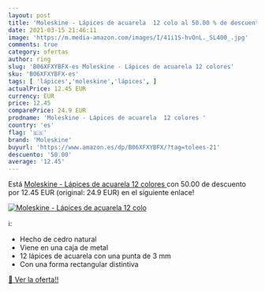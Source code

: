 ```yaml
---
layout: post
title: 'Moleskine - Lápices de acuarela  12 colo al 50.00 % de descuento'
date: 2021-03-15 21:46:11
image: 'https://m.media-amazon.com/images/I/41i1S-hvOnL._SL400_.jpg'
comments: true
category: ofertas
author: ring
slug: 'B06XFXYBFX-es Moleskine - Lápices de acuarela 12 colores'
sku: 'B06XFXYBFX-es'
tags: [ 'lápices','moleskine','lápices', ]
actualPrice: 12.45 EUR
currency: EUR
price: 12.45
comparePrice: 24.9 EUR
prodname: 'Moleskine - Lápices de acuarela  12 colores '
country: 'es'
flag: '🇪🇸'
brand: 'Moleskine'
buyurl: 'https://www.amazon.es/dp/B06XFXYBFX/?tag=tolees-21'
descuento: '50.00'
average: '12.45'
---
```


Está [Moleskine - Lápices de acuarela  12 colores ](https://www.amazon.es/dp/B06XFXYBFX/?tag=tolees-21) con 50.00 de descuento por 12.45 EUR (original: 24.9 EUR) en el siguiente enlace!

[![Moleskine - Lápices de acuarela  12 colo](https://m.media-amazon.com/images/I/41i1S-hvOnL._SL400_.jpg)](https://www.amazon.es/dp/B06XFXYBFX/?tag=tolees-21)

ℹ️:

- Hecho de cedro natural
- Viene en una caja de metal
- 12 lápices de acuarela con una punta de 3 mm
- Con una forma rectangular distintiva

[🛒 Ver la oferta!!](https://www.amazon.es/dp/B06XFXYBFX/?tag=tolees-21)
